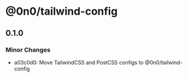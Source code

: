 # @0n0/tailwind-config

## 0.1.0

### Minor Changes

- a03c0d0: Move TailwindCSS and PostCSS configs to @0n0/tailwind-config
